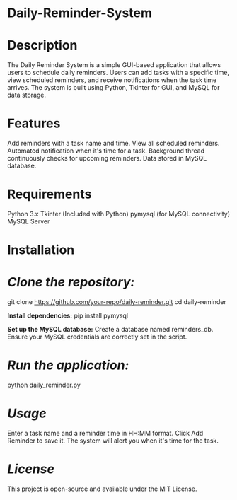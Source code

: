 # Daily-Reminder-System

# Description

The Daily Reminder System is a simple GUI-based application that allows users to schedule daily reminders. Users can add tasks with a specific time, view scheduled reminders, and receive notifications when the task time arrives. The system is built using Python, Tkinter for GUI, and MySQL for data storage.

# Features

Add reminders with a task name and time.
View all scheduled reminders.
Automated notification when it's time for a task.
Background thread continuously checks for upcoming reminders.
Data stored in MySQL database.

# Requirements

Python 3.x
Tkinter (Included with Python)
pymysql (for MySQL connectivity)
MySQL Server

# Installation

# _Clone the repository:_
git clone https://github.com/your-repo/daily-reminder.git
cd daily-reminder

 __Install dependencies:__
pip install pymysql

__Set up the MySQL database:__
Create a database named reminders_db.
Ensure your MySQL credentials are correctly set in the script.

# _Run the application:_
python daily_reminder.py

# _Usage_
Enter a task name and a reminder time in HH:MM format.
Click Add Reminder to save it.
The system will alert you when it's time for the task.

# _License_
This project is open-source and available under the MIT License.
